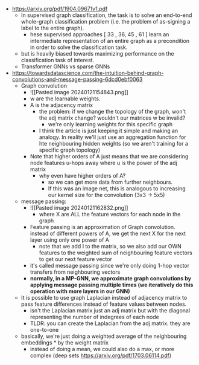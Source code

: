 - https://arxiv.org/pdf/1904.09671v1.pdf
	- In supervised graph classification, the task is to solve an end-to-end whole-graph classification problem (i.e. the problem of as-signing a label to the entire graph).
		- hese supervised approaches [ 33 , 36, 45 , 61 ] learn an intermediate representation of an entire graph as a precondition in order to solve the classification task.
	- but is heavily biased towards maximizing performance on the classification task of interest.
	- Transformer GNNs vs sparse GNNs
- https://towardsdatascience.com/the-intuition-behind-graph-convolutions-and-message-passing-6dcd0ebf0063
	- Graph convolution
		- ![[Pasted image 20240121154843.png]]
		- w are the learnable weights.
		- A is the adjacency matrix
			- the problem: if we change the topology of the graph, won't the adj matrix change? wouldn't our matrices w be invalid?
				- we're only learning weights for this specific graph
			- I think the article is just keeping it simple and making an analogy. In reality we'll just use an aggregation function for hte neighbouring hidden weights (so we aren't training for a specific graph topology)
		- Note that higher orders of A just means that we are considering node features u-hops away where u is the power of the adj matrix
			- why even have higher orders of A?
				- so we can get more data from further neighbours.
				- If this was an image net, this is analogous to increasing our kernel size for the convolution (3x3 -> 5x5)
	- message passing:
		- ![[Pasted image 20240121162832.png]]
			- where X are ALL the feature vectors for each node in the graph
		- Feature passing is an approximation of Graph convolution. instead of different powers of A, we get the next X for the next layer using only one power of A
			- note that we add I to the matrix, so we also add our OWN features to the weighted sum of neighbouring feature vectors to get our next feature vector
		- it's called message passing since we're only doing 1-hop vector transfers from neighbouring vectors
		- **normally, in a MP-GNN, we approximate graph convolutions by applying message passing multiple times (we iteratively do this operation with more layers in our GNN)**
	- It is possible to use graph Laplacian instead of adjacency matrix to pass feature differences instead of feature values between nodes.
		- isn't the Laplacian matrix just an adj matrix but with the diagonal representing the number of indegrees of each node
		- TLDR: you can create the Laplacian from the adj matrix. they are one-to-one
	- basically, we're just doing a weighted average of the neighbouring embeddings * by the weight matrix
		- instead of doing a mean, we could also do a max, or more complex (deep sets https://arxiv.org/pdf/1703.06114.pdf)